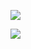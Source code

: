 ![](https://github-readme-stats-colour93.vercel.app/api?username=kaixinol&locale=cn&show_avatar=true&show_icons=true)

![](https://github-readme-stats.vercel.app/api/top-langs/?username=kaixinol&layout=compact)
